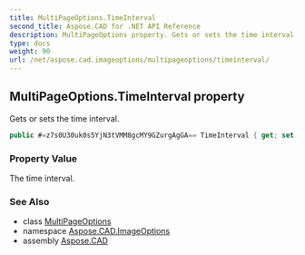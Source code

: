 ```yaml
---
title: MultiPageOptions.TimeInterval
second_title: Aspose.CAD for .NET API Reference
description: MultiPageOptions property. Gets or sets the time interval
type: docs
weight: 90
url: /net/aspose.cad.imageoptions/multipageoptions/timeinterval/
---
```

## MultiPageOptions.TimeInterval property

Gets or sets the time interval.

```csharp
public #=z7s0U30uk0s5YjN3tVMM8gcMY9GZurgAgGA== TimeInterval { get; set; }
```

### Property Value

The time interval.

### See Also

* class [MultiPageOptions](../)
* namespace [Aspose.CAD.ImageOptions](../../multipageoptions/)
* assembly [Aspose.CAD](../../../)


